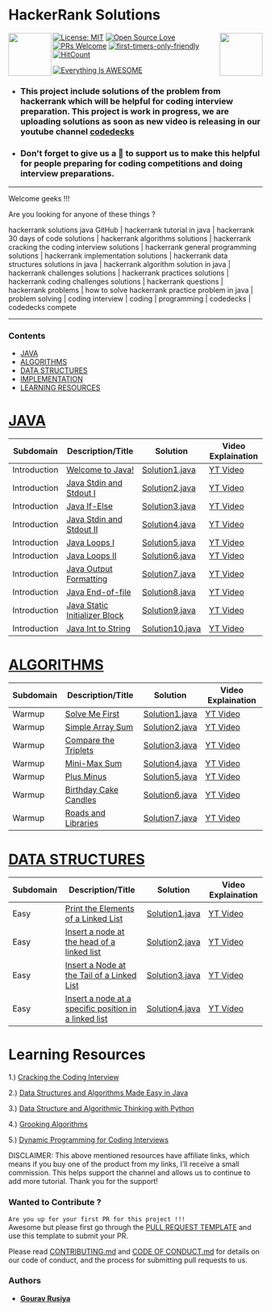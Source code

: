 # HackerRank Solutions

<p align="center">
<a  href="https://www.facebook.com/groups/codedecks">
       <img align="left" height=85 src="https://static1.squarespace.com/static/5994a0f17131a5643f407c37/t/5bf9070c0ebbe88c3392b17c/1543047009836/facebook_button.png">
   </a>
   <a href="https://www.youtube.com/c/codedecks?sub_confirmation=1">
       <img align="right" height=85 src="https://www.freepngimg.com/thumb/subscribe/4-2-subscribe-png-2.png">
   </a>
 <p/>


[![License: MIT](https://img.shields.io/badge/License-MIT-yellow.svg)](https://github.com/codedecks-in/HackerRank-Solutions/blob/master/LICENSE)
[![Open Source Love](https://badges.frapsoft.com/os/v1/open-source.svg?v=103)](https://github.com/ellerbrock/open-source-badges/)
[![PRs Welcome](https://img.shields.io/badge/PRs-welcome-brightgreen.svg?style=flat-square)](https://github.com/codedecks-in/HackerRank-Solutions/blob/master/PULL_REQUEST_TEMPLATE)
[![first-timers-only-friendly](http://img.shields.io/badge/first--timers--only-friendly-blue.svg?style=flat-square)](https://code.publiclab.org#r=all)
[![HitCount](http://hits.dwyl.com/codedecks-in/HackerRank-Solutions.svg)](http://hits.dwyl.com/codedecks-in/HackerRank-Solutions)

[![Everything Is AWESOME](https://github.com/codedecks-in/HackerRank-Solutions/blob/master/codedecks.jpg)](https://www.youtube.com/c/codedecks?sub_confirmation=1 "Everything Is AWESOME")

- ### This project include solutions of the problem from hackerrank which will be helpful for coding interview preparation. This project is work in progress, we are uploading solutions as soon as new video is releasing in our youtube channel [codedecks](https://www.youtube.com/c/codedecks?sub_confirmation=1)
- ### Don't forget to give us a 🌟 to support us to make this helpful for people preparing for coding competitions and doing interview preparations.

----------------------------
Welcome geeks !!!
<br>

Are you looking for anyone of these things ?

hackerrank solutions java GitHub | hackerrank tutorial in java | hackerrank 30 days of code solutions | hackerrank algorithms solutions | hackerrank cracking the coding interview solutions | hackerrank general programming solutions | hackerrank implementation solutions | hackerrank data structures solutions in java | hackerrank algorithm solution in java | hackerrank challenges solutions | hackerrank practices solutions | hackerrank coding challenges solutions | hackerrank questions | hackerrank problems | how to solve hackerrank practice problem in java | problem solving | coding interview | coding | programming | codedecks | codedecks compete

-----------------------------

### Contents
* [JAVA](#java)
* [ALGORITHMS](#algorithms)
* [DATA STRUCTURES](#data-structures)
* [IMPLEMENTATION](#implementation)
* [LEARNING RESOURCES](#learning-resources)


# [JAVA](https://www.hackerrank.com/domains/java)
| Subdomain    | Description/Title                                                                | Solution                                                                         | Video Explaination      |
| ---- | ---------------------------------------------------------------------- | --------------------------------------------------------------------------------------- | ----------------- |
|  Introduction  | [Welcome to Java!](https://www.hackerrank.com/challenges/welcome-to-java/problem)| [Solution1.java](./Java/welcome-to-java.java)    									    |							[YT Video](https://youtu.be/r268lvNP5OU)							       |
|  Introduction  | [Java Stdin and Stdout I](https://www.hackerrank.com/challenges/java-stdin-and-stdout-1/problem)| [Solution2.java](./Java/scanner.java)    									    |								[YT Video](https://youtu.be/r268lvNP5OU)						       |
|  Introduction  | [Java If-Else](https://www.hackerrank.com/challenges/java-if-else/problem)| [Solution3.java](./Java/java-if-else.java)    									    |	[YT Video](https://youtu.be/O0q_zZI7ccM)													       |
|  Introduction  | [Java Stdin and Stdout II](https://www.hackerrank.com/challenges/java-stdin-stdout/problem)| [Solution4.java](./Java/java_stdin_stdout_ii.java)    									    |							[YT Video](https://youtu.be/BPjNbwO02IY)							       |
|  Introduction  | [Java Loops I](https://www.hackerrank.com/challenges/java-loops-i/problem)| [Solution5.java](./Java/java-loops-i.java)    									    |							[YT Video](https://youtu.be/kfTsUFggRhI)							       |
|  Introduction  | [Java Loops II](https://www.hackerrank.com/challenges/java-loops/problem)| [Solution6.java](./Java/java-loops-ii.java)    									    |						[YT Video](https://youtu.be/jXY0GVkSMDU)							       |
|  Introduction  | [Java Output Formatting](https://www.hackerrank.com/challenges/java-output-formatting/problem)| [Solution7.java](./Java/java-output-formatting.java)    									    |						[YT Video]()							       |
|  Introduction  | [Java End-of-file](https://www.hackerrank.com/challenges/java-end-of-file/problem)| [Solution8.java](./Java/java-end-of-file.java)    									    |						[YT Video]()							       |
|  Introduction  | [Java Static Initializer Block](https://www.hackerrank.com/challenges/java-static-initializer-block/problem)| [Solution9.java](./Java/java-static-initializer-block.java)    									    |						[YT Video]()							       |
|  Introduction  | [Java Int to String](https://www.hackerrank.com/challenges/java-int-to-string/problem)| [Solution10.java](./Java/java-int-to-string.java)    									    |						[YT Video]()							       |



# [ALGORITHMS](https://www.hackerrank.com/domains/algorithms)
| Subdomain    | Description/Title                                                                | Solution                                                                         | Video Explaination      |
| ---- | ---------------------------------------------------------------------- | --------------------------------------------------------------------------------------- | ----------------- |
|  Warmup  | [Solve Me First](https://www.hackerrank.com/challenges/solve-me-first/problem)| [Solution1.java](./Algorithms/solve-me-first.java)    									    |								[YT Video](https://youtu.be/pO3lF-trL6E)						       |
|  Warmup  | [Simple Array Sum](https://www.hackerrank.com/challenges/simple-array-sum/problem)| [Solution2.java](./Algorithms/simple-array-sum.java)    									    |							[YT Video](https://youtu.be/avg_9s_39fM)							       |
|  Warmup  | [Compare the Triplets](https://www.hackerrank.com/challenges/compare-the-triplets/problem)| [Solution3.java](./Algorithms/compare-the-triplets.java)    									    |								[YT Video](https://youtu.be/46SWRZ_yFvc)						       |
|  Warmup  | [Mini-Max Sum](https://www.hackerrank.com/challenges/mini-max-sum/problem)| [Solution4.java](./Algorithms/mini-max-sum.java)    									    |								[YT Video](https://youtu.be/iL6sAbLRspM)						       |
|  Warmup  | [Plus Minus](https://www.hackerrank.com/challenges/plus-minus/problem)| [Solution5.java](./Algorithms/plus-minus.java)    									    |								[YT Video](https://youtu.be/D4S9CQU-Cx0)						       |
|  Warmup  | [Birthday Cake Candles](https://www.hackerrank.com/challenges/birthday-cake-candles)| [Solution6.java](./Algorithms/birthday-cake-candles.java)    									    |								[YT Video](https://youtu.be/B9v4jqx17dY)						       |
|  Warmup  | [Roads and Libraries](https://www.hackerrank.com/challenges/torque-and-development/problem)| [Solution7.java](./Algorithms/roadsandlibraries.java)    									    |								[YT Video]()						       |

# [DATA STRUCTURES](https://www.hackerrank.com/domains/data-structures)
| Subdomain    | Description/Title                                                                | Solution                                                                         | Video Explaination      |
| ---- | ---------------------------------------------------------------------- | --------------------------------------------------------------------------------------- | ----------------- |
|  Easy  | [Print the Elements of a Linked List](https://www.hackerrank.com/challenges/print-the-elements-of-a-linked-list/problem)| [Solution1.java](./Data-Structures/traverse-linkedlist.java)    									    |								[YT Video](https://youtu.be/KVTaQ0jy7Jw)						       |
|  Easy  | [Insert a node at the head of a linked list](https://www.hackerrank.com/challenges/insert-a-node-at-the-head-of-a-linked-list/problem)| [Solution2.java](./Data-Structures/insertAtHeadOfLinkedList.java)    									    |								[YT Video](https://youtu.be/KVTaQ0jy7Jw)
|  Easy  | [Insert a Node at the Tail of a Linked List](https://www.hackerrank.com/challenges/insert-a-node-at-the-tail-of-a-linked-list/problem)| [Solution3.java](./Data-Structures/insertAtEndOfLinkedList.java)    									    |								[YT Video](https://youtu.be/KVTaQ0jy7Jw)
|  Easy  | [Insert a node at a specific position in a linked list](https://www.hackerrank.com/challenges/insert-a-node-at-a-specific-position-in-a-linked-list/problem)| [Solution4.java](./Data-Structures/insertAtPositionOfLinkedList.java)    									    |				[YT Video](https://youtu.be/KVTaQ0jy7Jw)


# Learning Resources
1.) [Cracking the Coding Interview](https://amzn.to/3fH727G)

2.) [Data Structures and Algorithms Made Easy in Java](https://amzn.to/3fJXsRC)

3.) [Data Structure and Algorithmic Thinking with Python](https://amzn.to/30Ldczp)

4.) [Grooking Algorithms](https://amzn.to/3aeTcrV)

5.) [Dynamic Programming for Coding Interviews](https://amzn.to/31K16po)

DISCLAIMER: This above mentioned resources have affiliate links, which means if you buy one of the product from my links, I’ll receive a small commission. This helps support the channel and allows us to continue to add more tutorial. Thank you for the support!


### Wanted to Contribute ?
``Are you up for your first PR for this project !!!``
<br>
Awesome but please first go through the [PULL REQUEST TEMPLATE](https://github.com/codedecks-in/HackerRank-Solutions/blob/master/PULL_REQUEST_TEMPLATE) and use this template to submit your PR.

Please read [CONTRIBUTING.md](https://github.com/codedecks-in/HackerRank-Solutions/blob/master/CONTRIBUTING.md) and [CODE OF CONDUCT.md](https://github.com/codedecks-in/HackerRank-Solutions/blob/master/CODE_OF_CONDUCT.md) for details on our code of conduct, and the process for submitting pull requests to us.

### Authors
* **[Gourav Rusiya](https://github.com/GouravRusiya30)**
